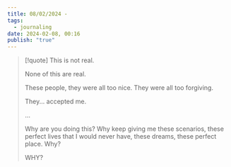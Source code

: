 ```yaml
---
title: 08/02/2024 -
tags:
  - journaling
date: 2024-02-08, 00:16
publish: "true"
---
```

>[!quote] 
> This is not real.
> 
> None of this are real. 
> 
> These people, they were all too nice. They were all too forgiving. 
>
> They... accepted me.
> 
> ...
> 
> Why are you doing this? Why keep giving me these scenarios, these perfect lives that I would never have, these dreams, these perfect place. Why?
> 
> WHY?



